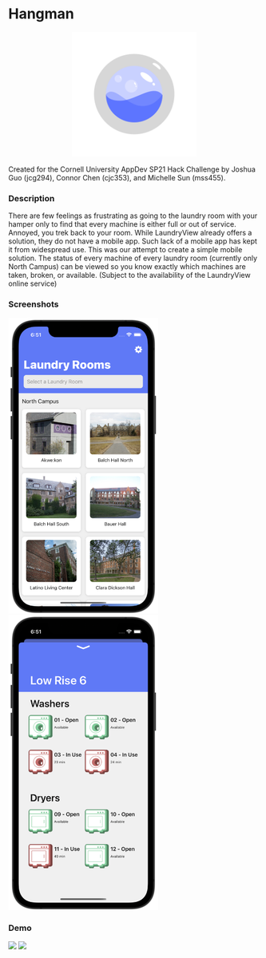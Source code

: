 # Hangman

<p align="center"><img src=https://github.com/joshuakguo/culaundry-ios/blob/9e6a85776ad337e671db8cbf9862aa8135ce510c/CULaundry/Assets.xcassets/AppIcon.appiconset/Logo%209.png width=250 /></p>

Created for the Cornell University AppDev SP21 Hack Challenge by Joshua Guo (jcg294), Connor Chen (cjc353), and Michelle Sun (mss455).

### Description

There are few feelings as frustrating as going to the laundry room with your hamper only to find that every machine is either full or out of service. Annoyed, you trek back to your room. While LaundryView already offers a solution, they do not have a mobile app. Such lack of a mobile app has kept it from widespread use. This was our attempt to create a simple mobile solution. The status of every machine of every laundry room (currently only North Campus) can be viewed so you know exactly which machines are taken, broken, or available. (Subject to the availability of the LaundryView online service) 

### Screenshots

<p float="left">
  <img src="https://github.com/joshuakguo/culaundry-ios/blob/689d1aa0f8b7536146e49c93962674fbec938aaf/Assets/Screenshot1.png" width="300" />
  <img src="https://github.com/joshuakguo/culaundry-ios/blob/689d1aa0f8b7536146e49c93962674fbec938aaf/Assets/Screenshot2.png" width="300" /> 
</p>

### Demo

<p float="left">
  <img src="https://github.com/joshuakguo/culaundry-ios/blob/689d1aa0f8b7536146e49c93962674fbec938aaf/Assets/gif2.gif" width="300" />
  <img src="https://github.com/joshuakguo/culaundry-ios/blob/689d1aa0f8b7536146e49c93962674fbec938aaf/Assets/gif1.gif" width="300" /> 
</p>
